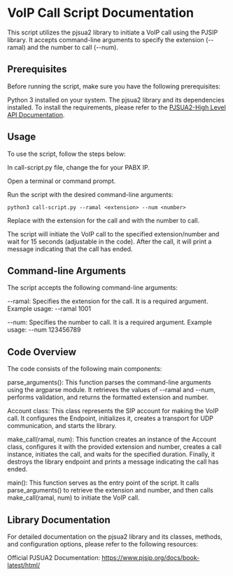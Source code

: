 # VoIP Call Script Documentation
This script utilizes the pjsua2 library to initiate a VoIP call using the PJSIP library. It accepts command-line arguments to specify the extension (--ramal) and the number to call (--num).

## Prerequisites
Before running the script, make sure you have the following prerequisites:

Python 3 installed on your system.
The pjsua2 library and its dependencies installed.
To install the requirements, please refer to the [PJSUA2-High Level API Documentation](https://www.pjsip.org/docs/book-latest/html/intro_pjsua2.html#building-pjsua2).

## Usage
To use the script, follow the steps below:

In call-script.py file, change the <IP> for your PABX IP.

Open a terminal or command prompt.

Run the script with the desired command-line arguments:

```shell
python3 call-script.py --ramal <extension> --num <number>
```
Replace <extension> with the extension for the call and <number> with the number to call.

The script will initiate the VoIP call to the specified extension/number and wait for 15 seconds (adjustable in the code). After the call, it will print a message indicating that the call has ended.

## Command-line Arguments
The script accepts the following command-line arguments:

--ramal: Specifies the extension for the call. It is a required argument. Example usage: --ramal 1001

--num: Specifies the number to call. It is a required argument. Example usage: --num 123456789

## Code Overview
The code consists of the following main components:

parse_arguments(): This function parses the command-line arguments using the argparse module. It retrieves the values of --ramal and --num, performs validation, and returns the formatted extension and number.

Account class: This class represents the SIP account for making the VoIP call. It configures the Endpoint, initializes it, creates a transport for UDP communication, and starts the library.

make_call(ramal, num): This function creates an instance of the Account class, configures it with the provided extension and number, creates a call instance, initiates the call, and waits for the specified duration. Finally, it destroys the library endpoint and prints a message indicating the call has ended.

main(): This function serves as the entry point of the script. It calls parse_arguments() to retrieve the extension and number, and then calls make_call(ramal, num) to initiate the VoIP call.

## Library Documentation
For detailed documentation on the pjsua2 library and its classes, methods, and configuration options, please refer to the following resources:

Official PJSUA2 Documentation: https://www.pjsip.org/docs/book-latest/html/

